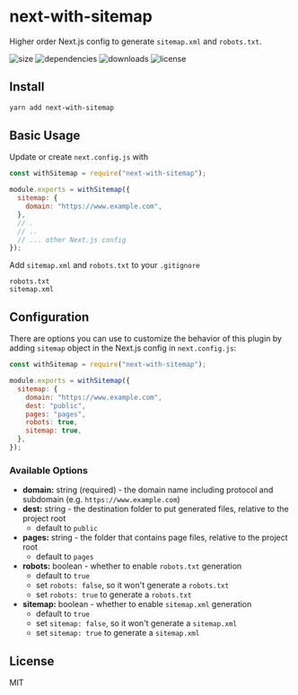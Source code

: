 # next-with-sitemap

Higher order Next.js config to generate `sitemap.xml` and `robots.txt`.

![size](https://img.shields.io/bundlephobia/minzip/next-with-sitemap.svg) ![dependencies](https://img.shields.io/david/cansin/next-with-sitemap.svg) ![downloads](https://img.shields.io/npm/dw/next-with-sitemap.svg) ![license](https://img.shields.io/npm/l/next-with-sitemap.svg)

## Install

```bash
yarn add next-with-sitemap
```

## Basic Usage

Update or create `next.config.js` with

```js
const withSitemap = require("next-with-sitemap");

module.exports = withSitemap({
  sitemap: {
    domain: "https://www.example.com",
  },
  // .
  // ..
  // ... other Next.js config
});
```

Add `sitemap.xml` and `robots.txt` to your `.gitignore`

```git
robots.txt
sitemap.xml
```

## Configuration

There are options you can use to customize the behavior of this plugin
by adding `sitemap` object in the Next.js config in `next.config.js`:

```js
const withSitemap = require("next-with-sitemap");

module.exports = withSitemap({
  sitemap: {
    domain: "https://www.example.com",
    dest: "public",
    pages: "pages",
    robots: true,
    sitemap: true,
  },
});
```

### Available Options

- **domain:** string (required) - the domain name including protocol and subdomain (e.g. `https://www.example.com`)
- **dest:** string - the destination folder to put generated files, relative to the project root
  - default to `public`
- **pages:** string - the folder that contains page files, relative to the project root
  - default to `pages`
- **robots:** boolean - whether to enable `robots.txt` generation
  - default to `true`
  - set `robots: false`, so it won't generate a `robots.txt`
  - set `robots: true` to generate a `robots.txt`
- **sitemap:** boolean - whether to enable `sitemap.xml` generation
  - default to `true`
  - set `sitemap: false`, so it won't generate a `sitemap.xml`
  - set `sitemap: true` to generate a `sitemap.xml`
  
## License

MIT
